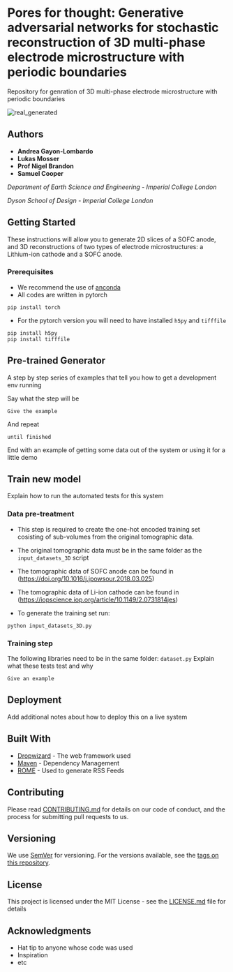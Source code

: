 # Pores for thought: Generative adversarial networks for stochastic reconstruction of 3D multi-phase electrode microstructure with periodic boundaries

Repository for genration of 3D multi-phase electrode microstructure with periodic boundaries

![real_generated](https://user-images.githubusercontent.com/49480804/87581830-77e23780-c6d1-11ea-9744-0253f8d78573.PNG)


## Authors

* **Andrea Gayon-Lombardo** 
* **Lukas Mosser**
* **Prof Nigel Brandon**
* **Samuel Cooper**

*Department of Earth Science and Engineering - Imperial College London*

*Dyson School of Design - Imperial College London*

## Getting Started

These instructions will allow you to generate 2D slices of a SOFC anode, and 3D reconstructions of two types of electrode microstructures: a Lithium-ion cathode and a SOFC anode.

### Prerequisites

* We recommend the use of [anconda](https://www.anaconda.com/products/individual)
* All codes are written in pytorch
```
pip install torch
```

* For the pytorch version you will need to have installed ```h5py``` and ```tifffile```
```
pip install h5py
pip install tifffile
```

## Pre-trained Generator

A step by step series of examples that tell you how to get a development env running

Say what the step will be

```
Give the example
```

And repeat

```
until finished
```

End with an example of getting some data out of the system or using it for a little demo

## Train new model

Explain how to run the automated tests for this system

### Data pre-treatment 

* This step is required to create the one-hot encoded training set cosisting of sub-volumes from the original tomographic data.

* The original tomographic data must be in the same folder as the ```input_datasets_3D``` script

* The tomographic data of SOFC anode can be found in (https://doi.org/10.1016/j.jpowsour.2018.03.025)

* The tomographic data of Li-ion cathode can be found in (https://iopscience.iop.org/article/10.1149/2.0731814jes)

* To generate the training set run:

```
python input_datasets_3D.py
```

### Training step

The following libraries need to be in the same folder: ```dataset.py```
Explain what these tests test and why

```
Give an example
```

## Deployment

Add additional notes about how to deploy this on a live system

## Built With

* [Dropwizard](http://www.dropwizard.io/1.0.2/docs/) - The web framework used
* [Maven](https://maven.apache.org/) - Dependency Management
* [ROME](https://rometools.github.io/rome/) - Used to generate RSS Feeds

## Contributing

Please read [CONTRIBUTING.md](https://gist.github.com/PurpleBooth/b24679402957c63ec426) for details on our code of conduct, and the process for submitting pull requests to us.

## Versioning

We use [SemVer](http://semver.org/) for versioning. For the versions available, see the [tags on this repository](https://github.com/your/project/tags). 

## License

This project is licensed under the MIT License - see the [LICENSE.md](LICENSE.md) file for details

## Acknowledgments

* Hat tip to anyone whose code was used
* Inspiration
* etc
